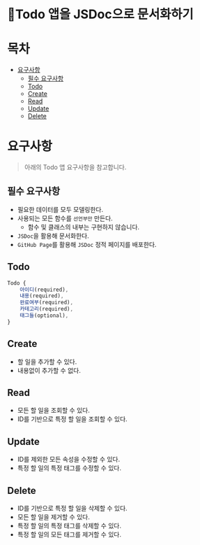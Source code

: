# 📔Todo 앱을 JSDoc으로 문서화하기

# 목차

- [요구사항](#요구사항)
  - [필수 요구사항](#필수-요구사항)
  - [Todo](#todo)
  - [Create](#create)
  - [Read](#read)
  - [Update](#update)
  - [Delete](#delete)

# 요구사항

> 아래의 Todo 앱 요구사항을 참고합니다.

## 필수 요구사항

- 필요한 데이터를 모두 모델링한다.
- 사용되는 모든 함수를 `선언부만` 만든다.
  - 함수 및 클래스의 내부는 구현하지 않습니다.
- `JSDoc`을 활용해 문서화한다.
- `GitHub Page`를 활용해 `JSDoc` 정적 페이지를 배포한다.

## Todo

```javascript
Todo {
    아이디(required),
    내용(required),
    완료여부(required),
    카테고리(required),
    태그들(optional),
}
```

## Create

- 할 일을 추가할 수 있다.
- 내용없이 추가할 수 없다.

## Read

- 모든 할 일을 조회할 수 있다.
- ID를 기반으로 특정 할 일을 조회할 수 있다.

## Update

- ID를 제외한 모든 속성을 수정할 수 있다.
- 특정 할 일의 특정 태그를 수정할 수 있다.

## Delete

- ID를 기반으로 특정 할 일을 삭제할 수 있다.
- 모든 할 일을 제거할 수 있다.
- 특정 할 일의 특정 태그를 삭제할 수 있다.
- 특정 할 일의 모든 태그를 제거할 수 있다.
